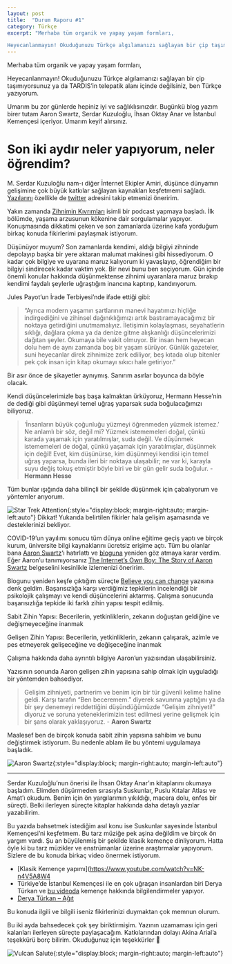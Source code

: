 ```yaml
---
layout: post
title:  "Durum Raporu #1"
category: Türkçe
excerpt: "Merhaba tüm organik ve yapay yaşam formları,

Heyecanlanmayın! Okuduğunuzu Türkçe algılamanızı sağlayan bir çip taşımıyorsunuz ya da TARDIS’in telepatik alanı içinde değilsiniz, ben Türkçe yazıyorum."
---
```


Merhaba tüm organik ve yapay yaşam formları,

Heyecanlanmayın! Okuduğunuzu Türkçe algılamanızı sağlayan bir çip taşımıyorsunuz ya da TARDIS’in telepatik alanı içinde değilsiniz, ben Türkçe yazıyorum.

Umarım bu zor günlerde hepiniz iyi ve sağlıklısınızdır. Bugünkü blog yazım birer tutam Aaron Swartz, Serdar Kuzuloğlu, İhsan Oktay Anar ve İstanbul Kemençesi içeriyor. Umarım keyif alırsınız.

# Son iki aydır neler yapıyorum, neler öğrendim?

M. Serdar Kuzuloğlu nam-ı diğer İnternet Ekipler Amiri, düşünce dünyamın gelişimine çok büyük katkılar sağlayan kaynakları keşfetmemi sağladı. [Yazılarını](https://www.mserdark.com/) özellikle de [twitter](https://mobile.twitter.com/mserdark) adresini takip etmenizi öneririm.

Yakın zamanda [Zihnimin Kıvrımları](https://www.youtube.com/watch?v=BIX0Tx-bApQ&t=36s) isimli bir podcast yapmaya başladı. İlk bölümde, yaşama arzusunun kökenine dair sorgulamalar yapıyor. Konuşmasında dikkatimi çeken ve son zamanlarda üzerine kafa yorduğum birkaç konuda fikirlerimi paylaşmak istiyorum.

Düşünüyor muyum? Son zamanlarda kendimi, aldığı bilgiyi zihninde depolayıp başka bir yere aktaran malumat makinesi gibi hissediyorum. O kadar çok bilgiye ve uyarana maruz kalıyorum ki yavaşlayıp, öğrendiğim bir bilgiyi sindirecek kadar vaktim yok. Bir nevi bunu ben seçiyorum. Gün içinde önemli konular hakkında düşünmektense zihnimi uyaranlara maruz bırakıp kendimi faydalı şeylerle uğraştığım inancına kaptırıp, kandırıyorum.

Jules Payot’un İrade Terbiyesi’nde ifade ettiği gibi:

> “Ayrıca modern yaşamın şartlarının manevi hayatımızı hiçliğe indirgediğini ve zihinsel dağınıklığımızı artık bastıramayacağımız bir noktaya getirdiğini unutmamalıyız. İletişimin kolaylaşması, seyahatlerin sıklığı, dağlara çıkma ya da denize gitme alışkanlığı düşüncelerimizi dağıtan şeyler. Okumaya bile vakit olmuyor. Bir insan hem heyecan dolu hem de aynı zamanda boş bir yaşam sürüyor. Günlük gazeteler, suni heyecanlar direk zihnimize zerk ediliyor, beş kıtada olup bitenler pek çok insan için kitap okumayı sıkıcı hale getiriyor.”

Bir asır önce de şikayetler aynıymış. Sanırım asırlar boyunca da böyle olacak.

Kendi düşüncelerimizle baş başa kalmaktan ürküyoruz, Hermann Hesse’nin de dediği gibi düşünmeyi temel uğraş yaparsak suda boğulacağımızı biliyoruz.

> ‘İnsanların büyük çoğunluğu yüzmeyi öğrenmeden yüzmek istemez.’ Ne anlamlı bir söz, değil mi? Yüzmek istememeleri doğal, çünkü karada yaşamak için yaratılmışlar, suda değil. Ve düşünmek istememeleri de doğal, çünkü yaşamak için yaratılmışlar, düşünmek için değil! Evet, kim düşünürse, kim düşünmeyi kendisi için temel uğraş yaparsa, bunda ileri bir noktaya ulaşabilir; ne var ki, karayla suyu değiş tokuş etmiştir böyle biri ve bir gün gelir suda boğulur. - **Hermann Hesse**

Tüm bunlar ışığında daha bilinçli bir şekilde düşünmek için çabalıyorum ve yöntemler arıyorum.

![Star Trek Attention](/aechsparacosm/assets/startrek_attention.gif){:style="display:block; margin-right:auto; margin-left:auto"}
Dikkat! Yukarıda belirtilen fikirler hala gelişim aşamasında ve desteklerinizi bekliyor.

COVID-19’un yayılımı sonucu tüm dünya online eğitime geçiş yaptı ve birçok kurum, üniversite bilgi kaynaklarını ücretsiz erişime açtı. Tüm bu olanlar bana [Aaron Swartz](https://tr.wikipedia.org/wiki/Aaron_Swartz)‘ı hatırlattı ve [bloguna](http://www.aaronsw.com/weblog/) yeniden göz atmaya karar verdim. Eğer Aaron’u tanımıyorsanız [The Internet’s Own Boy: The Story of Aaron Swartz](https://www.imdb.com/title/tt3268458/) belgeselini kesinlikle izlemenizi öneririm.

Blogunu yeniden keşfe çıktığım süreçte [Believe you can change](http://www.aaronsw.com/weblog/dweck) yazısına denk geldim. Başarısızlığa karşı verdiğimiz tepkilerin incelendiği bir psikolojik çalışmayı ve kendi düşüncelerini aktarmış. Çalışma sonucunda başarısızlığa tepkide iki farklı zihin yapısı tespit edilmiş.

Sabit Zihin Yapısı: Becerilerin, yetkinliklerin, zekanın doğuştan geldiğine ve değişmeyeceğine inanmak

Gelişen Zihin Yapısı: Becerilerin, yetkinliklerin, zekanın çalışarak, azimle ve pes etmeyerek gelişeceğine ve değişeceğine inanmak

Çalışma hakkında daha ayrıntılı bilgiye Aaron’un yazısından ulaşabilirsiniz.

Yazısının sonunda Aaron gelişen zihin yapısına sahip olmak için uyguladığı bir yöntemden bahsediyor.

> Gelişim zihniyeti, partnerim ve benim için bir tür güvenli kelime haline geldi. Karşı tarafın “Ben beceremem.” diyerek savunma yaptığını ya da bir şey denemeyi reddettiğini düşündüğümüzde “Gelişim zihniyeti!” diyoruz ve soruna yeteneklerimizin test edilmesi yerine gelişmek için bir şans olarak yaklaşıyoruz.  - **Aaron Swartz**

Maalesef ben de birçok konuda sabit zihin yapısına sahibim ve bunu değiştirmek istiyorum. Bu nedenle ablam ile bu yöntemi uygulamaya başladık.

![Aaron Swartz](/aechsparacosm/assets/aaron_swartz.jpg){:style="display:block; margin-right:auto; margin-left:auto"}

-----
Serdar Kuzuloğlu’nun önerisi ile İhsan Oktay Anar’ın kitaplarını okumaya başladım. Elimden düşürmeden sırasıyla Suskunlar, Puslu Kıtalar Atlası ve Amat’ı okudum. Benim için ön yargılarımın yıkıldığı, macera dolu, enfes bir süreçti. Belki ilerleyen süreçte kitaplar hakkında daha detaylı yazılar yazabilirim.

Bu yazıda bahsetmek istediğim asıl konu ise Suskunlar sayesinde İstanbul Kemençesi’ni keşfetmem. Bu tarz müziğe pek aşina değildim ve birçok ön yargım vardı. Şu an büyülenmiş bir şekilde klasik kemençe dinliyorum. Hatta öyle ki bu tarz müzikler ve enstrümanlar üzerine araştırmalar yapıyorum. Sizlere de bu konuda birkaç video önermek istiyorum. 

* [Klasik Kemençe yapımı](https://www.youtube.com/watch?v=NK-n4V5A8W4
* Türkiye’de İstanbul Kemençesi ile en çok uğraşan insanlardan biri Derya Türkan ve [bu videoda](https://www.youtube.com/watch?v=UVbjHOVUA2U&t=193s) kemençe hakkında bilgilendirmeler yapıyor.
* [Derya Türkan – Ağıt](https://www.youtube.com/watch?v=8yUhw5eo_es)

Bu konuda ilgili ve bilgili iseniz fikirlerinizi duymaktan çok memnun olurum.

Bu iki ayda bahsedecek çok şey biriktirmişim. Yazının uzamaması için geri kalanları ilerleyen süreçte paylaşacağım. Katkılarından dolayı Akina Arial’a teşekkürü borç bilirim. Okuduğunuz için teşekkürler 🖖

![Vulcan Salute](/aechsparacosm/assets/vulcan_salute2.gif){:style="display:block; margin-right:auto; margin-left:auto"}
